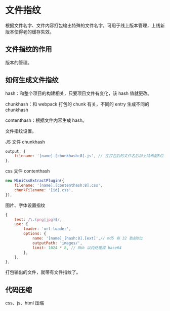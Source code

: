 # 文件指纹

根据文件名字、文件内容打包输出特殊的文件名字，可用于线上版本管理，上线新版本使得老的缓存失效。

## 文件指纹的作用

版本的管理。

## 如何生成文件指纹

hash：和整个项目的构建相关，只要项目文件有变化，该 hash 值就更改。

chunkhash：和 webpack 打包的 chunk 有关，不同的 entry 生成不同的 chunkhash

contenthash：根据文件内容生成 hash。

文件指纹设置。

JS 文件 chunkhash

```js
output: {
	filename: '[name]-[chunkhash:8].js', // 在打包后的文件名后加上哈希前5位
},
```

css 文件 contenthash

```js
new MiniCssExtractPlugin({
	filename: '[name].[contenthash:8].css',
	chunkFilename: '[id].css',
}),
```

图片、字体设置指纹

```js
{
	test: /\.(png|jpg)$/,
	use: {
		loader: 'url-loader',
		options: {
			name: '[name]_[hash:8].[ext]',// md5 有 32 取前8位
			outputPath: 'images/',
			limit: 1024 * 8, // 8kb 以内处理成 base64
		},
	},
},
```

打包输出的文件，就带有文件指纹了。

## 代码压缩

css、js、html 压缩
